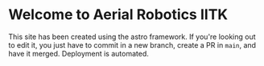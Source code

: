 # Welcome to Aerial Robotics IITK

This site has been created using the astro framework.
If you're looking out to edit it, you just have to commit in a new branch, create a PR in `main`, and have it merged. Deployment is automated.
